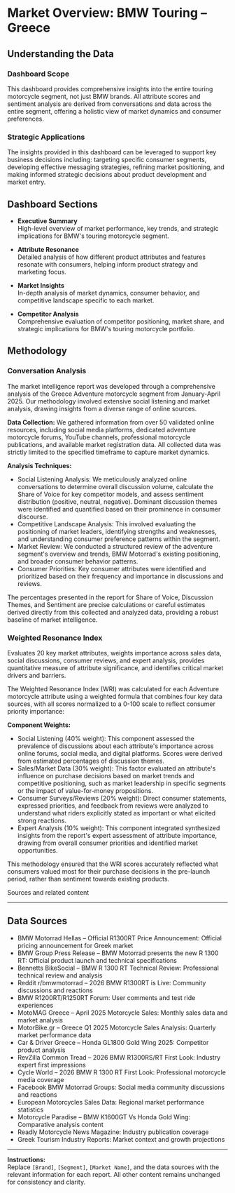 # Market Overview: BMW Touring – Greece

## Understanding the Data

### Dashboard Scope
This dashboard provides comprehensive insights into the entire touring motorcycle segment, not just BMW brands. All attribute scores and sentiment analysis are derived from conversations and data across the entire segment, offering a holistic view of market dynamics and consumer preferences.

### Strategic Applications
The insights provided in this dashboard can be leveraged to support key business decisions including: targeting specific consumer segments, developing effective messaging strategies, refining market positioning, and making informed strategic decisions about product development and market entry.

## Dashboard Sections

- **Executive Summary**  
  High-level overview of market performance, key trends, and strategic implications for BMW's touring motorcycle segment.

- **Attribute Resonance**  
  Detailed analysis of how different product attributes and features resonate with consumers, helping inform product strategy and marketing focus.

- **Market Insights**  
  In-depth analysis of market dynamics, consumer behavior, and competitive landscape specific to each market.

- **Competitor Analysis**  
  Comprehensive evaluation of competitor positioning, market share, and strategic implications for BMW's touring motorcycle portfolio.

## Methodology

### Conversation Analysis
The market intelligence report was developed through a comprehensive analysis of the Greece Adventure motorcycle segment from January-April 2025. Our methodology involved extensive social listening and market analysis, drawing insights from a diverse range of online sources.

**Data Collection:** We gathered information from over 50 validated online resources, including social media platforms, dedicated adventure motorcycle forums, YouTube channels, professional motorcycle publications, and available market registration data. All collected data was strictly limited to the specified timeframe to capture market dynamics.

**Analysis Techniques:**
- Social Listening Analysis: We meticulously analyzed online conversations to determine overall discussion volume, calculate the Share of Voice for key competitor models, and assess sentiment distribution (positive, neutral, negative). Dominant discussion themes were identified and quantified based on their prominence in consumer discourse.
- Competitive Landscape Analysis: This involved evaluating the positioning of market leaders, identifying strengths and weaknesses, and understanding consumer preference patterns within the segment.
- Market Review: We conducted a structured review of the adventure segment's overview and trends, BMW Motorrad's existing positioning, and broader consumer behavior patterns.
- Consumer Priorities: Key consumer attributes were identified and prioritized based on their frequency and importance in discussions and reviews.

The percentages presented in the report for Share of Voice, Discussion Themes, and Sentiment are precise calculations or careful estimates derived directly from this collected and analyzed data, providing a robust baseline of market intelligence.

### Weighted Resonance Index
Evaluates 20 key market attributes, weights importance across sales data, social discussions, consumer reviews, and expert analysis, provides quantitative measure of attribute significance, and identifies critical market drivers and barriers.

The Weighted Resonance Index (WRI) was calculated for each Adventure motorcycle attribute using a weighted formula that combines four key data sources, with all scores normalized to a 0-100 scale to reflect consumer priority importance:

**Component Weights:**
- Social Listening (40% weight): This component assessed the prevalence of discussions about each attribute's importance across online forums, social media, and digital platforms. Scores were derived from estimated percentages of discussion themes.
- Sales/Market Data (30% weight): This factor evaluated an attribute's influence on purchase decisions based on market trends and competitive positioning, such as market leadership in specific segments or the impact of value-for-money propositions.
- Consumer Surveys/Reviews (20% weight): Direct consumer statements, expressed priorities, and feedback from reviews were analyzed to understand what riders explicitly stated as important or what elicited strong reactions.
- Expert Analysis (10% weight): This component integrated synthesized insights from the report's expert assessment of attribute importance, drawing from overall consumer priorities and identified market opportunities.

This methodology ensured that the WRI scores accurately reflected what consumers valued most for their purchase decisions in the pre-launch period, rather than sentiment towards existing products.

Sources and related content

---

## Data Sources

- BMW Motorrad Hellas – Official R1300RT Price Announcement: Official pricing announcement for Greek market
- BMW Group Press Release – BMW Motorrad presents the new R 1300 RT: Official product launch and technical specifications
- Bennetts BikeSocial – BMW R 1300 RT Technical Review: Professional technical review and analysis
- Reddit r/bmwmotorrad – 2026 BMW R1300RT is Live: Community discussions and reactions
- BMW R1200RT/R1250RT Forum: User comments and test ride experiences
- MotoMAG Greece – April 2025 Motorcycle Sales: Monthly sales data and market analysis
- MotorBike.gr – Greece Q1 2025 Motorcycle Sales Analysis: Quarterly market performance data
- Car & Driver Greece – Honda GL1800 Gold Wing 2025: Competitor product analysis
- RevZilla Common Tread – 2026 BMW R1300RS/RT First Look: Industry expert first impressions
- Cycle World – 2026 BMW R 1300 RT First Look: Professional motorcycle media coverage
- Facebook BMW Motorrad Groups: Social media community discussions and reactions
- European Motorcycles Sales Data: Regional market performance statistics
- Motorcycle Paradise – BMW K1600GT Vs Honda Gold Wing: Comparative analysis content
- Readly Motorcycle News Magazine: Industry publication coverage
- Greek Tourism Industry Reports: Market context and growth projections

---

**Instructions:**  
Replace `[Brand]`, `[Segment]`, `[Market Name]`, and the data sources with the relevant information for each report. All other content remains unchanged for consistency and clarity.